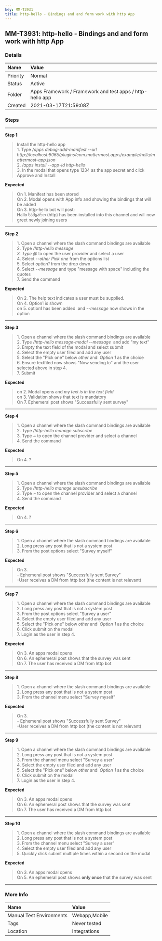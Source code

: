 ```yaml
---
key: MM-T3931
title: http-hello - Bindings and and form work with http App
---
```


## MM-T3931: http-hello - Bindings and and form work with http App

### Details

| Name     | Value                                                     |
| :------- | :-------------------------------------------------------- |
| Priority | Normal                                                    |
| Status   | Active                                                    |
| Folder   | Apps Framework / Framework and test apps / http-hello app |
| Created  | 2021-03-17T21:59:08Z                                      |

### Steps

<hr/>

**Step 1**

> <article>Install the http-hello app<br>1. Type <em>/apps debug-add-manifest --url http://localhost:8065/plugins/com.mattermost.apps/example/hello/mattermost-app.json</em><br>2. <em>/apps install --app-id http-hello</em><br>3<em>. </em>In the modal that opens type 1234 as the app secret and click Approve and Install<em>&nbsp;&nbsp;</em></article>

**Expected**

> <article>On 1. Manifest has been stored<br>On 2. Modal opens with App info and showing the bindings that will be added<br>On 3. http-hello bot will post:<br>Hallo სამყარო (http) has been installed into this channel and will now greet newly joining users</article>

<hr/>

**Step 2**

> <article>1. Open a channel where the slash command bindings are available<br>2. Type <em>/http-hello message</em><br><em>3. Type @&nbsp;</em>to open the user provider and select a user<br>4. Select <em>--other Pick one</em> from the options list<br>5. Select <em>option1</em> from the drop down<br>6. Select <em>--message</em>  and type "message with space" including the quotes<br>7. Send the command</article>

**Expected**

> <article>On 2. The help text indicates a user must be supplied.<br>On 4. Option1 is shown<br>on 5. option1 has been added &nbsp;and <em>--message </em>now shows in the option</article>

<hr/>

**Step 3**

> <article>1. Open a channel where the slash command bindings are available<br>2.&nbsp;Type<em>&nbsp;</em><em>/http-hello message-modal --message &nbsp;</em>and add "my text"<br>3. Empty the text field of the modal and select submit<br>4. Select the empty user filed and add any user<br>5. Select the "Pick one" below <em>other&nbsp;</em>and&nbsp; <em>Option 1&nbsp;</em>as the choice<br>6. Ensure textfiled now shows "Now sending to" and the user selected above in step 4.<br>7. Submit&nbsp;</article>

**Expected**

> <article>on 2. Modal opens and <em>my text is in the text field</em><br>on 3. Validation shows that text is mandatory<br>On 7. Ephemeral post shows "Successfully sent survey"</article>

<hr/>

**Step 4**

> <article>1. Open a channel where the slash command bindings are available<br>2. Type <em>/http-hello manage subscribe&nbsp;</em><br>3<em>. </em>Type <em>~ </em>to open the channel provider and select a channel<br>4. Send the command</article>

**Expected**

> <article>On 4. ?</article>

<hr/>

**Step 5**

> <article>1. Open a channel where the slash command bindings are available<br>2. Type <em>/http-hello manage unsubscribe&nbsp;</em><br>3<em>.&nbsp;</em>Type <em>~&nbsp;</em>to open the channel provider and select a channel<br>4. Send the command</article>

**Expected**

> <article>On 4. ?</article>

<hr/>

**Step 6**

> <article>1. Open a channel where the slash command bindings are available<br>2. Long press any post that is not a system post<br>3. From the post options select "Survey myself"</article>

**Expected**

> <article>On 3. <br>- Ephemeral post shows "Successfully sent Survey"<br>-User receives a DM from http bot (the content is not relevant)</article>

<hr/>

**Step 7**

> <article>1. Open a channel where the slash command bindings are available<br>2. Long press any post that is not a system post<br>3. From the post options select "Survey a user"<br>4. Select the empty user filed and add any user<br>5. Select the "Pick one" below <em>other&nbsp;</em>and &nbsp;<em>Option 1&nbsp;</em>as the choice<br>6. Click submit on the modal<br>7. Login as the user in step 4. </article>

**Expected**

> <article>On 3. An apps modal opens<br>On 6. An ephemeral post shows that the survey was sent  <br>On 7. The user has received a DM from http bot</article>

<hr/>

**Step 8**

> <article>1. Open a channel where the slash command bindings are available<br>2. Long press any post that is not a system post<br>3. From the channel menu select "Survey myself"</article>

**Expected**

> <article>On 3. <br>- Ephemeral post shows "Successfully sent Survey"<br>-User receives a DM from http bot (the content is not relevant)</article>

<hr/>

**Step 9**

> <article>1. Open a channel where the slash command bindings are available<br>2. Long press any post that is not a system post<br>3. From the channel menu select "Survey a user"<br>4. Select the empty user filed and add any user<br>5. Select the "Pick one" below <em>other&nbsp;</em>and &nbsp;<em>Option 1&nbsp;</em>as the choice<br>6. Click submit on the modal<br>7. Login as the user in step 4.</article>

**Expected**

> <article>On 3. An apps modal opens<br>On 6. An ephemeral post shows that the survey was sent  <br>On 7. The user has received a DM from http bot</article>

<hr/>

**Step 10**

> <article>1. Open a channel where the slash command bindings are available<br>2. Long press any post that is not a system post<br>3. From the channel menu select "Survey a user"<br>4. Select the empty user filed and add any user<br>5. Quickly click submit multiple times within a second on the modal</article>

**Expected**

> <article>On 3. An apps modal opens<br>On 5. An ephemeral post shows <strong>only once</strong> that the survey was sent</article>

<hr/>

### More Info

| Name                     | Value         |
| :----------------------- | :------------ |
| Manual Test Environments | Webapp,Mobile |
| Tags                     | Never tested  |
| Location                 | Integrations  |
